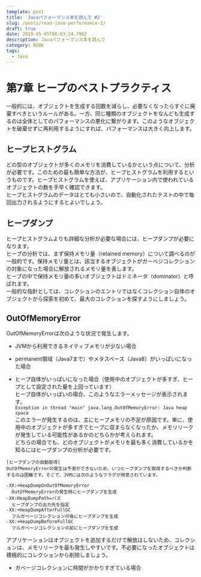```yaml
---
template: post
title: 'Javaパフォーマンス本を読んで #2'
slug: /posts/read-java-performance-2/
draft: true
date: 2019-05-05T06:03:24.796Z
description: Javaパフォーマンス本を読んで
category: BOOK
tags:
  - Java
---
```

# 第7章 ヒープのベストプラクティス
一般的には、オブジェクトを生成する回数を減らし、必要なくなったらすぐに廃棄すべきというルールがある。一方、同じ種類のオブジェクトをなんども生成するのは全体としてのパフォーマンスの悪化に繋がります。このようなオブジェクトを破棄せずに再利用するようにすれば、パフォーマンスは大きく向上します。  

## ヒープヒストグラム  
どの型のオブジェクトが多くのメモリを消費しているかという点について、分析が必要です。このための最も簡単な方法が、ヒープヒストグラムを利用するというものです。ヒープヒストグラムを使えば、アプリケーション内で使われているオブジェクトの数を手早く確認できます。  
ヒープヒストグラムのデータはとても小さいので、自動化されたテストの中で毎回出力されるようにするとよいでしょう。  

## ヒープダンプ
ヒープヒストグラムよりも詳細な分析が必要な場合には、ヒープダンプが必要になります。  
ヒープの分析では、まず保持メモリ量（retained memory）について調べるのが一般的です。保持メモリ量とは、該当するオブジェクトがガーベジコレクションの対象になった場合に解放されるメモリ量を表します。  
ヒープの中で保持メモリ量の多いオブジェクトはドミネータ（dominator）と呼ばれます。  
一般的な指針としては、コレクションのエントリではなくコレクション自体のオブジェクトから探索を初めて、最大のコレクションを探すようにしましょう。

## OutOfMemoryError
OutOfMemoryErrorは次のような状況で発生します。
- JVMから利用できるネイティブメモリが少ない場合  

- permanent領域（Java7まで）やメタスペース（Java8）がいっぱいになった場合  

- ヒープ自体がいっぱいになった場合（使用中のオブジェクトが多すぎ、ヒープとして設定された量を上回っています）  
ヒープ自体がいっぱいの場合、このようなエラーメッセージが表示されます。  
`Exception in thread "main" java.lang.OutOfMemoryError: Java heap space`  
このエラーが発生するのは、主にヒープメモリの不足が原因です。単に、使用中のオブジェクトが多すぎてヒープに収まらなくなったか、メモリリークが発生している可能性があるかのどちらかが考えられます。  
どちらの場合でも、どのオブジェクトがメモリを最も多く消費しているかを知るにはヒープダンプの分析が必要です。 

```
[ヒープダンプの自動取得] 
OutOfMemoryErrorの発生は予測ができないため、いつヒープダンプを取得するべきか判断するのは困難です。そこで、JVMには次のようなフラグが用意されています。  

-XX:+HeapDumpOnOutOfMemoryError  
  OutOfMemoryErrorの発生時にヒープダンプを生成
-XX:HeapDumpPath=パス
  ヒープダンプの出力先を指定
-XX:+HeapDumpAfterFullGC  
  フルガベージコレクションの後にヒープダンプを生成  
-XX:+HeapDumpBeforeFullGC  
  フルガベージコレクションの前にヒープダンプを生成  
```
アプリケーションはオブジェクトを追加するだけで解放はしないため、コレクションは、メモリリークを最も発生しやすいです。不必要になったオブジェクトは積極的にコレクションから削除しましょう。

- ガベージコレクションに時間がかかりすぎている場合 
